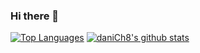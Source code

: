 ### Hi there 👋

[![Top Languages](https://github-readme-stats.vercel.app/api/top-langs/?username=daniCh8)](https://github.com/anuraghazra/github-readme-stats)
[![daniCh8's github stats](https://github-readme-stats.vercel.app/api?username=daniCh8)](https://github.com/anuraghazra/github-readme-stats)

<!--
**daniCh8/daniCh8** is a ✨ _special_ ✨ repository because its `README.md` (this file) appears on your GitHub profile.

Here are some ideas to get you started:

- 🔭 I’m currently working on ...
- 🌱 I’m currently learning ...
- 👯 I’m looking to collaborate on ...
- 🤔 I’m looking for help with ...
- 💬 Ask me about ...
- 📫 How to reach me: ...
- 😄 Pronouns: ...
- ⚡ Fun fact: ...
-->
